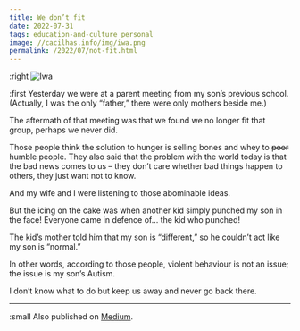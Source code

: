 ```yaml
---
title: We don’t fit
date: 2022-07-31
tags: education-and-culture personal
image: //cacilhas.info/img/iwa.png
permalink: /2022/07/not-fit.html
---
```

[image]: {{{image}}}
[Medium]: https://cacilhas.medium.com/we-dont-fit-9edf7584c29b

:right ![Iwa][image]

:first Yesterday we were at a parent meeting from my son’s previous school.
(Actually, I was the only “father,” there were only mothers beside me.)

The aftermath of that meeting was that we found we no longer fit that group,
perhaps we never did.

Those people think the solution to hunger is selling bones and whey to ~~poor~~
humble people. They also said that the problem with the world today is that the
bad news comes to us – they don’t care whether bad things happen to others,
they just want not to know.

And my wife and I were listening to those abominable ideas.

But the icing on the cake was when another kid simply punched my son in the
face! Everyone came in defence of… the kid who punched!

The kid’s mother told him that my son is “different,” so he couldn’t act like my
son is “normal.”

In other words, according to those people, violent behaviour is not an issue;
the issue is my son’s Autism.

I don’t know what to do but keep us away and never go back there.

-----

:small Also published on [Medium][].
